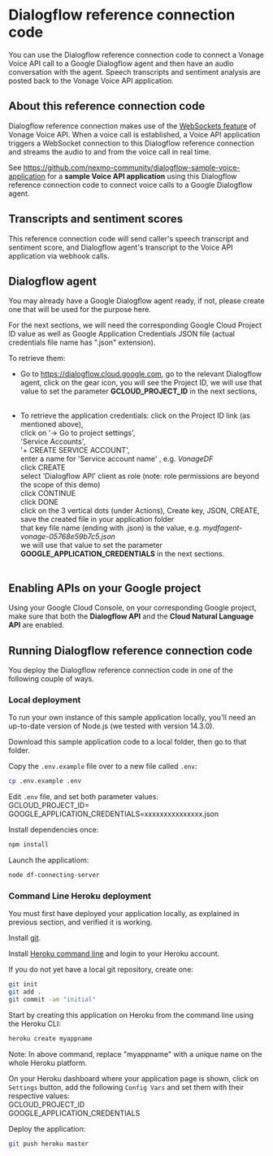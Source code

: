 # Dialogflow reference connection code

You can use the Dialogflow reference connection code to connect a Vonage Voice API call to a Google Dialogflow agent and then have an audio conversation with the agent. Speech transcripts and sentiment analysis are posted back to the Vonage Voice API application.

## About this reference connection code

Dialogflow reference connection makes use of the [WebSockets feature](https://docs.nexmo.com/voice/voice-api/websockets) of Vonage Voice API. When a voice call is established, a Voice API application triggers a WebSocket connection to this Dialogflow reference connection and streams the audio to and from the voice call in real time.

See https://github.com/nexmo-community/dialogflow-sample-voice-application for a **sample Voice API application** using this Dialogflow reference connection code to connect voice calls to a Google Dialogflow agent.

## Transcripts and sentiment scores

This reference connection code will send caller's speech transcript and sentiment score, and Dialogflow agent's transcript to the Voice API application via webhook calls.

## Dialogflow agent

You may already have a Google Dialogflow agent ready, if not, please create one that will be used for the purpose here.

For the next sections, we will need the corresponding Google Cloud Project ID value as well as Google Application Credentials JSON file (actual credentials file name has ".json" extension).

To retrieve them:</br>
- Go to https://dialogflow.cloud.google.com, go to the relevant Dialogflow agent, click on the gear icon, you will see the Project ID, we will use that value to set the parameter **GCLOUD_PROJECT_ID** in the next sections,</br></br>

- To retrieve the application credentials:
click on the Project ID link (as mentioned above),</br>
click on '-> Go to project settings',</br>
'Service Accounts',</br>
'+ CREATE SERVICE ACCOUNT',</br>
enter a name for 'Service account name' , e.g. *VonageDF*</br> 
click CREATE</br>
select 'Dialogflow API' client as role (note: role permissions are beyond the scope of this demo)</br>
click CONTINUE</br>
click DONE</br>
click on the 3 vertical dots (under Actions), Create key, JSON, CREATE, save the created file in your application folder</br>
that key file name (ending with .json) is the value, e.g. *mydfagent-vonage-05768e59b7c5.json*</br>
we will use that value to set the parameter **GOOGLE_APPLICATION_CREDENTIALS** in the next sections.</br></br>

## Enabling APIs on your Google project

Using your Google Cloud Console, on your corresponding Google project, make sure that both the **Dialogflow API** and the **Cloud Natural Language API** are enabled.

## Running Dialogflow reference connection code

You deploy the Dialogflow reference connection code in one of the following couple of ways.

### Local deployment

To run your own instance of this sample application locally, you'll need an up-to-date version of Node.js (we tested with version 14.3.0).

Download this sample application code to a local folder, then go to that folder.

Copy the `.env.example` file over to a new file called `.env`:
```bash
cp .env.example .env
```

Edit `.env` file, and set both parameter values:</br>
GCLOUD_PROJECT_ID= </br>
GOOGLE_APPLICATION_CREDENTIALS=xxxxxxxxxxxxxxx.json</br>

Install dependencies once:
```bash
npm install
```

Launch the applicatiom:
```bash
node df-connecting-server
```

### Command Line Heroku deployment

You must first have deployed your application locally, as explained in previous section, and verified it is working.

Install [git](https://git-scm.com/downloads).

Install [Heroku command line](https://devcenter.heroku.com/categories/command-line) and login to your Heroku account.

If you do not yet have a local git repository, create one:</br>
```bash
git init
git add .
git commit -am "initial"
```

Start by creating this application on Heroku from the command line using the Heroku CLI:

```bash
heroku create myappname
```

Note: In above command, replace "myappname" with a unique name on the whole Heroku platform.

On your Heroku dashboard where your application page is shown, click on `Settings` button,
add the following `Config Vars` and set them with their respective values:</br>
GCLOUD_PROJECT_ID</br>
GOOGLE_APPLICATION_CREDENTIALS</br>

Deploy the application:

```bash
git push heroku master
```
